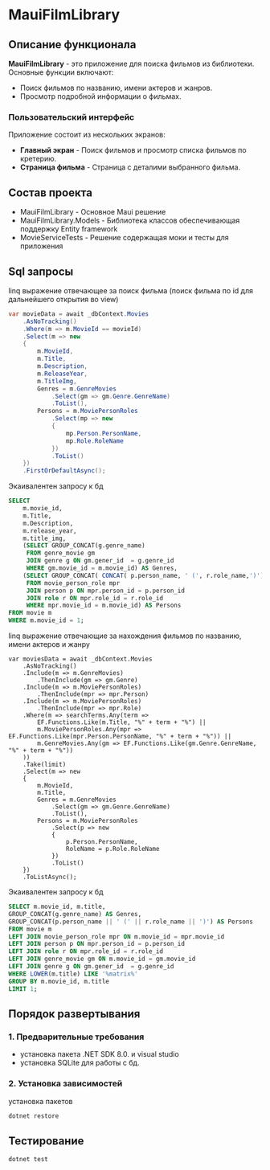 # MauiFilmLibrary

## Описание функционала

**MauiFilmLibrary** - это приложение для поиска фильмов из библиотеки. Основные функции включают:

- Поиск фильмов по названию, имени актеров и жанров.
- Просмотр подробной информации о фильмах.

### Пользовательский интерфейс

Приложение состоит из нескольких экранов:
- **Главный экран** - Поиск фильмов и просмотр списка фильмов по кретерию.
- **Страница фильма** - Страница с деталими выбранного фильма.

## Состав проекта

* MauiFilmLibrary - Основное Maui решение 
* MauiFilmLibrary.Models - Библиотека классов обеспечивающая поддержку Entity framework
* MovieServiceTests - Решение содержащая моки и тесты для приложения

## Sql запросы

linq выражение отвечающее за поиск фильма (поиск фильма по id для дальнейшего открытия во view)

```c#
var movieData = await _dbContext.Movies
    .AsNoTracking()
    .Where(m => m.MovieId == movieId)
    .Select(m => new
    {
        m.MovieId,
        m.Title,
        m.Description,
        m.ReleaseYear,
        m.TitleImg,
        Genres = m.GenreMovies
            .Select(gm => gm.Genre.GenreName)
            .ToList(),
        Persons = m.MoviePersonRoles
            .Select(mp => new
            {
                mp.Person.PersonName,
                mp.Role.RoleName
            })
            .ToList()
    })
    .FirstOrDefaultAsync();
```

Экаивалентен запросу к бд

```sql
SELECT
    m.movie_id,
    m.Title,
    m.Description,
    m.release_year,
    m.title_img,
    (SELECT GROUP_CONCAT(g.genre_name)
     FROM genre_movie gm
     JOIN genre g ON gm.gener_id  = g.genre_id
     WHERE gm.movie_id = m.movie_id) AS Genres,
    (SELECT GROUP_CONCAT( CONCAT( p.person_name, ' (', r.role_name,')'))
     FROM movie_person_role mpr
     JOIN person p ON mpr.person_id = p.person_id
     JOIN role r ON mpr.role_id = r.role_id
     WHERE mpr.movie_id = m.movie_id) AS Persons
FROM movie m
WHERE m.movie_id = 1;
```
linq выражение отвечающие за нахождения фильмов по названию, имени актеров и жанру
```С#
var moviesData = await _dbContext.Movies
    .AsNoTracking()
    .Include(m => m.GenreMovies)
        .ThenInclude(gm => gm.Genre)
    .Include(m => m.MoviePersonRoles)
        .ThenInclude(mpr => mpr.Person)
    .Include(m => m.MoviePersonRoles)
        .ThenInclude(mpr => mpr.Role)
    .Where(m => searchTerms.Any(term =>
        EF.Functions.Like(m.Title, "%" + term + "%") ||
        m.MoviePersonRoles.Any(mpr => EF.Functions.Like(mpr.Person.PersonName, "%" + term + "%")) ||
        m.GenreMovies.Any(gm => EF.Functions.Like(gm.Genre.GenreName, "%" + term + "%"))
    ))
    .Take(limit)
    .Select(m => new
    {
        m.MovieId,
        m.Title,
        Genres = m.GenreMovies
            .Select(gm => gm.Genre.GenreName)
            .ToList(),
        Persons = m.MoviePersonRoles
            .Select(p => new
            {
                p.Person.PersonName,
                RoleName = p.Role.RoleName
            })
            .ToList()
    })
    .ToListAsync();
```
Экаивалентен запросу к бд

```sql
SELECT m.movie_id, m.title,
GROUP_CONCAT(g.genre_name) AS Genres,
GROUP_CONCAT(p.person_name || ' (' || r.role_name || ')') AS Persons
FROM movie m
LEFT JOIN movie_person_role mpr ON m.movie_id = mpr.movie_id
LEFT JOIN person p ON mpr.person_id = p.person_id
LEFT JOIN role r ON mpr.role_id = r.role_id
LEFT JOIN genre_movie gm ON m.movie_id = gm.movie_id
LEFT JOIN genre g ON gm.gener_id  = g.genre_id
WHERE LOWER(m.title) LIKE '%matrix%'
GROUP BY m.movie_id, m.title
LIMIT 1;
```

## Порядок развертывания

### 1. Предварительные требования

- установка пакета .NET SDK 8.0. и visual studio
- установка SQLite для работы с бд.

### 2. Установка зависимостей

установка пакетов 

```bash
dotnet restore
```

## Тестирование 
```bash
dotnet test
```
